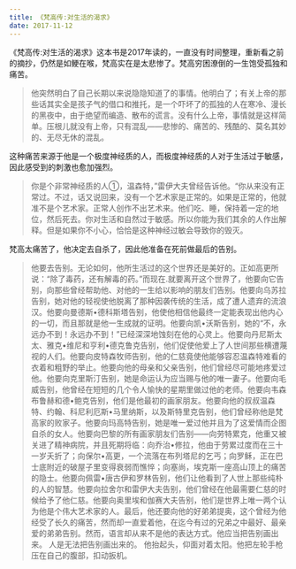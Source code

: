 ```yaml
---
title: 《梵高传:对生活的渴求》
date: 2017-11-12
---
```


 

《梵高传:对生活的渴求》这本书是2017年读的，一直没有时间整理，重新看之前的摘抄，仍然是如鲠在喉，梵高实在是太悲惨了。梵高穷困潦倒的一生饱受孤独和痛苦。

> 他突然明白了自己长期以来说隐隐知道了的事情。他明白了；有关上帝的那些话其实全是孩子气的借口和推托，是一个吓坏了的孤独的人在寒冷、漫长的黑夜中，由于绝望而编造、散布的谎言。没有什么上帝，事情就是这样简单。压根儿就没有上帝，只有混乱——悲惨的、痛苦的、残酷的、莫名其妙的、无尽无休的混乱。

 

这种痛苦来源于他是一个极度神经质的人，而极度神经质的人对于生活过于敏感，因此感受到的刺激也愈加强烈。

> 你是个非常神经质的人①，温森特，”雷伊大夫曾经告诉他。“你从来没有正常过。不过，话又说回来，没有一个艺术家是正常的。如果是正常的，他就准不是个艺术家。正常人创作不出艺术来。他们吃、睡，保持着一定的地位，然后死去。你对生活和自然过于敏感。所以你能为我们其余的人作出解释。但是如果你不小心，恰恰是这种神经过敏会导致你的毁灭。

 

梵高太痛苦了，他决定去自杀了，因此他准备在死前做最后的告别。

> 他要去告别。无论如何，他所生活过的这个世界还是美好的。正如高更所说：“除了毒药，还有解毒的药。”而现在.就要离开这个世界了，他要向它告别，向那些曾经帮助他、对他的一生给以影响的朋友们告别。他要向乌苏拉告别，她对他的轻视使他脱离了那种因袭传统的生活，成了遭人遗弃的流浪汉。他要向曼德斯•德科斯塔告别，他使他相信他最终一定能表现出他内心的一切，而且那就是他一生成就的证明。他要向凯•沃斯告别，她的“不，永远办不到！永远办不到！”已经深深地蚀刻在他的心灵上。他要向丹尼斯太太、雅克•维尼和亨利•德克鲁克告别，他们促使他爱上了人世间那些横遭蔑视的人们。他要向皮特森牧师告别，他的仁慈竟使他能够容忍温森特难看的衣着和粗野的举止。他要向他的母亲和父亲告别，他们曾经尽可能地疼爱过他。他要向克里斯汀告别，她是命运认为应当赐与他的唯一妻子。他要向毛威告别，他曾经在短短的几个令人愉快的星期里做过他的老师。他要向韦森布鲁赫和德•鲍克告别，他们是他最初的画家朋友。他要向他的叔叔温森特、约翰、科尼利厄斯•马里纳斯，以及斯特里克告别，他们曾经称他是梵高家的败家子。他要向玛高特告别，她是唯一爱过他并且为了这爱情而企图自杀的女人。他要向巴黎的所有画家朋友们告别——向劳特累克，他重又被关进了精神病院，并且死期将临：向乔治•修拉，他由于劳累过度而在三十一岁夭折了；向保尔•高更，一个流落在布列塔尼的乞丐；向罗稣，正在巴士底附近的破屋子里变得衰弱而憔悴；向塞尚，埃克斯一座高山顶上的痛苦的隐士。他要向佩雷•唐古伊和罗林告别，他们让他看到了人世上那些纯朴的人的智慧。他要向拉舍尔和雷伊大夫告别，他们曾经在他最需要仁慈的时候给予了他仁慈。他要向奥里埃和伽赛大夫告别，他们是世界上唯一两个认为他是个伟大艺术家的人。最后，他还要向他的好弟弟提奥，这个曾经为他经受了长久的痛苦，然而却一直爱着他，在迄今有过的兄弟之中最好、最亲爱的弟弟告别。然而，语言却从来不是他的表达方式。他应当把告别画出来。 人是无法把告别画出来的。 他抬起头，仰面对着太阳。他把左轮手枪压在自己的腹部，扣动扳机。

 





